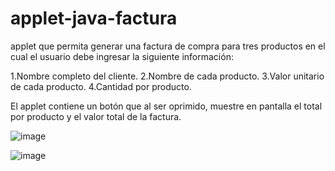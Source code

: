 # applet-java-factura

applet que permita generar una factura de compra para tres productos en el cual el usuario debe 
ingresar la siguiente información: 


1.Nombre completo del cliente. 
2.Nombre de cada producto. 
3.Valor unitario de cada producto. 
4.Cantidad por producto. 

 

El applet contiene un botón que al ser oprimido, muestre en pantalla el total por producto y el valor 
total de la factura. 


![image](https://github.com/nelsonsegura/applet-java-factura/assets/113456501/50bc4215-c0b8-4599-8ff5-21bdcfafa0ed)



![image](https://github.com/nelsonsegura/applet-java-factura/assets/113456501/e9a6eebb-1a79-40ab-8418-e79eedcefb2b)

